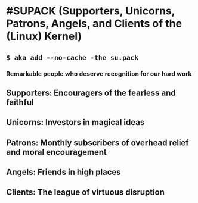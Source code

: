 # #SUPACK (Supporters, Unicorns, Patrons, Angels, and Clients of the (Linux) Kernel)
## `$ aka add --no-cache -the su.pack`

### Remarkable people who deserve recognition for our hard work

## Supporters: Encouragers of the fearless and faithful

## Unicorns: Investors in magical ideas

## Patrons: Monthly subscribers of overhead relief and moral encouragement

## Angels: Friends in high places

## Clients: The league of virtuous disruption


